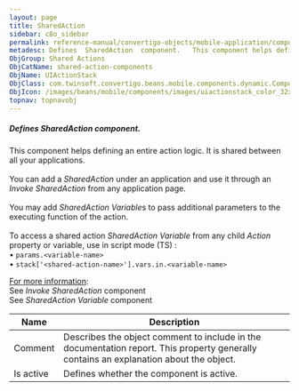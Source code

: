 ```yaml
---
layout: page
title: SharedAction
sidebar: c8o_sidebar
permalink: reference-manual/convertigo-objects/mobile-application/components/shared-action-components/sharedaction/
metadesc: Defines  SharedAction  component.   This component helps defining an entire action logic. It is shared between all your applications.  You can add a  
ObjGroup: Shared Actions
ObjCatName: shared-action-components
ObjName: UIActionStack
ObjClass: com.twinsoft.convertigo.beans.mobile.components.dynamic.ComponentManager$3
ObjIcon: /images/beans/mobile/components/images/uiactionstack_color_32x32.png
topnav: topnavobj
---
```

##### Defines <i>SharedAction</i> component. 
 This component helps defining an entire action logic. It is shared between all your applications.<br><br>You can add a <i>SharedAction</i> under an application and use it through an <i>Invoke SharedAction</i> from any application page.<br><br>You may add <i>SharedAction Variable</i>s to pass additional parameters to the executing function of the action.<br><br>To access a shared action <i>SharedAction Variable</i> from any child <i>Action</i> property or variable, use in script mode (TS) :<br> • <code>params.&lt;variable-name&gt;</code><br> • <code>stack['&lt;shared-action-name&gt;'].vars.in.&lt;variable-name&gt;</code>

<u>For more information</u>:<br>See <i>Invoke SharedAction</i> component<br>See <i>SharedAction Variable</i> component

Name | Description 
--- | ---
Comment | Describes the object comment to include in the documentation report.  This property generally contains an explanation about the object. 
Is active | Defines whether the component is active. 

